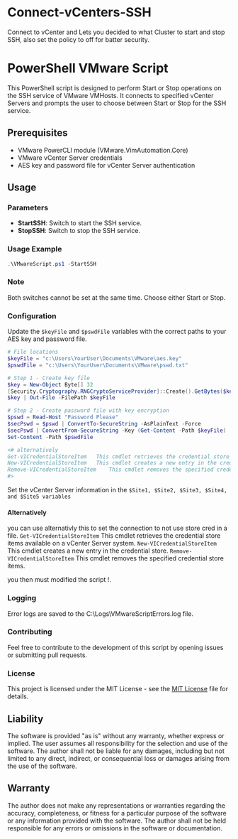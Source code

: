 # Connect-vCenters-SSH
Connect to vCenter and Lets you decided to what Cluster to start and stop SSH, also set the policy to off for batter security.

# PowerShell VMware Script

This PowerShell script is designed to perform Start or Stop operations on the SSH service of VMware VMHosts. It connects to specified vCenter Servers and prompts the user to choose between Start or Stop for the SSH service.

## Prerequisites

- VMware PowerCLI module (VMware.VimAutomation.Core)
- VMware vCenter Server credentials
- AES key and password file for vCenter Server authentication

## Usage

### Parameters

- **StartSSH**: Switch to start the SSH service.
- **StopSSH**: Switch to stop the SSH service.

### Usage Example

```powershell
.\VMwareScript.ps1 -StartSSH
```

### Note
Both switches cannot be set at the same time. Choose either Start or Stop.

### Configuration
Update the ```$keyFile``` and ```$pswdFile``` variables with the correct paths to your AES key and password file.

```powershell
# File locations
$keyFile = "c:\Users\YourUser\Documents\VMware\aes.key"
$pswdFile = "c:\Users\YourUser\Documents\VMware\pswd.txt"

# Step 1 - Create key file
$key = New-Object Byte[] 32
[Security.Cryptography.RNGCryptoServiceProvider]::Create().GetBytes($key)
$key | Out-File -FilePath $keyFile

# Step 2 - Create password file with key encryption
$pswd = Read-Host "Password Please"
$secPswd = $pswd | ConvertTo-SecureString -AsPlainText -Force
$secPswd | ConvertFrom-SecureString -Key (Get-Content -Path $keyFile) |
Set-Content -Path $pswdFile

<# alternatively
Get-VICredentialStoreItem	This cmdlet retrieves the credential store items available on a vCenter Server system.
New-VICredentialStoreItem	This cmdlet creates a new entry in the credential store.
Remove-VICredentialStoreItem	This cmdlet removes the specified credential store items.
#>

```
Set the vCenter Server information in the ```$Site1, $Site2, $Site3, $Site4, and $Site5 variables ```

#### Alternatively
you can use alternativly this to set the connection to not use store cred in a file.
```Get-VICredentialStoreItem```	This cmdlet retrieves the credential store items available on a vCenter Server system.
```New-VICredentialStoreItem```	This cmdlet creates a new entry in the credential store.
```Remove-VICredentialStoreItem```	This cmdlet removes the specified credential store items.

you then must modified the script !.

### Logging
Error logs are saved to the C:\Logs\VMwareScriptErrors.log file.

### Contributing
Feel free to contribute to the development of this script by opening issues or submitting pull requests.

### License
This project is licensed under the MIT License - see the [MIT License](LICENSE)  file for details.

## Liability

The software is provided "as is" without any warranty, whether express or implied. The user assumes all responsibility for the selection and use of the software. The author shall not be liable for any damages, including but not limited to any direct, indirect, or consequential loss or damages arising from the use of the software.

## Warranty

The author does not make any representations or warranties regarding the accuracy, completeness, or fitness for a particular purpose of the software or any information provided with the software. The author shall not be held responsible for any errors or omissions in the software or documentation.

